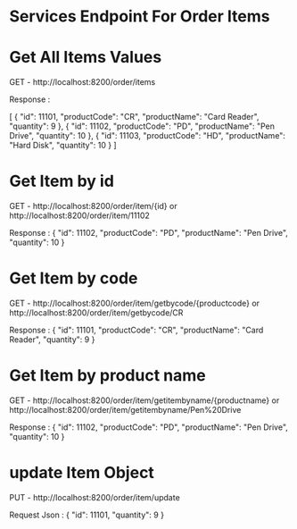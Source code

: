 # Services Endpoint For Order Items   

# Get All Items Values

GET -  http://localhost:8200/order/items

Response : 

[
    {
        "id": 11101,
        "productCode": "CR",
        "productName": "Card Reader",
        "quantity": 9
    },
    {
        "id": 11102,
        "productCode": "PD",
        "productName": "Pen Drive",
        "quantity": 10
    },
    {
        "id": 11103,
        "productCode": "HD",
        "productName": "Hard Disk",
        "quantity": 10
    }
]

# Get Item by id

GET -  http://localhost:8200/order/item/{id}   or   http://localhost:8200/order/item/11102 

Response : 
{
    "id": 11102,
    "productCode": "PD",
    "productName": "Pen Drive",
    "quantity": 10
}

# Get Item by code
GET -  http://localhost:8200/order/item/getbycode/{productcode}   or http://localhost:8200/order/item/getbycode/CR

Response : 
{
    "id": 11101,
    "productCode": "CR",
    "productName": "Card Reader",
    "quantity": 9
}

# Get Item by product name 

GET -  http://localhost:8200/order/item/getitembyname/{productname}   or  http://localhost:8200/order/item/getitembyname/Pen%20Drive

Response : 
{
    "id": 11102,
    "productCode": "PD",
    "productName": "Pen Drive",
    "quantity": 10
}

# update Item Object
PUT -  http://localhost:8200/order/item/update

Request Json : 
	  {
		"id": 11101,
		"quantity": 9
	  }
